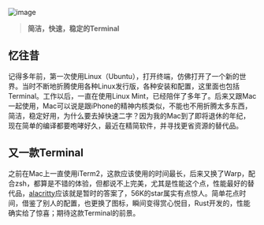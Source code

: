 ![image](https://github.com/user-attachments/assets/0b00a4b1-f4f7-41c4-8047-e7c838e1e0cb)

> **简洁，快速，稳定的Terminal**

## 忆往昔

记得多年前，第一次使用Linux（Ubuntu），打开终端，仿佛打开了一个新的世界。当时不断地折腾使用各种Linux发行版，各种安装和配置，这里面也包括Terminal。工作以后，一直在使用Linux Mint，已经陪伴了多年了。后来又跟Mac一起使用，Mac可以说是跟iPhone的精神内核类似，不能也不用折腾太多东西，简洁，稳定好用，为什么要去掉快速二字？因为我的Mac到了即将退休的年纪，现在简单的编译都要咆哮好久，最近在精简软件，并寻找更省资源的替代品。

## 又一款Terminal
之前在Mac上一直使用iTerm2，这款应该使用的时间最长，后来又换了Warp，配合zsh，都算是不错的体验，但都说不上完美，尤其是性能这个点，性能最好的替代品，[alacritty](https://github.com/alacritty/alacritty)应该就是暂时的答案了，56K的star属实有点惊人。简单花点时间，借鉴了别人的配置，也更换了图标，瞬间变得赏心悦目，Rust开发的，性能确实给了惊喜；期待这款Terminal的前景。